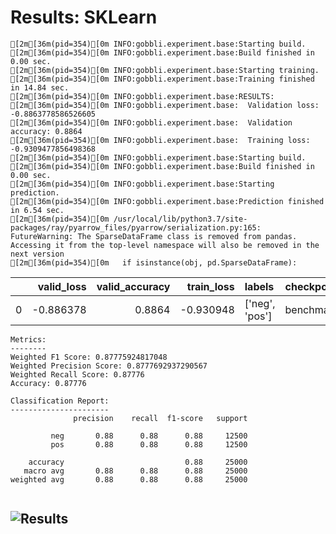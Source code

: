 # Results: SKLearn
```
[2m[36m(pid=354)[0m INFO:gobbli.experiment.base:Starting build.
[2m[36m(pid=354)[0m INFO:gobbli.experiment.base:Build finished in 0.00 sec.
[2m[36m(pid=354)[0m INFO:gobbli.experiment.base:Starting training.
[2m[36m(pid=354)[0m INFO:gobbli.experiment.base:Training finished in 14.84 sec.
[2m[36m(pid=354)[0m INFO:gobbli.experiment.base:RESULTS:
[2m[36m(pid=354)[0m INFO:gobbli.experiment.base:  Validation loss: -0.8863778586526605
[2m[36m(pid=354)[0m INFO:gobbli.experiment.base:  Validation accuracy: 0.8864
[2m[36m(pid=354)[0m INFO:gobbli.experiment.base:  Training loss: -0.9309477856498368
[2m[36m(pid=354)[0m INFO:gobbli.experiment.base:Starting build.
[2m[36m(pid=354)[0m INFO:gobbli.experiment.base:Build finished in 0.00 sec.
[2m[36m(pid=354)[0m INFO:gobbli.experiment.base:Starting prediction.
[2m[36m(pid=354)[0m INFO:gobbli.experiment.base:Prediction finished in 6.54 sec.
[2m[36m(pid=354)[0m /usr/local/lib/python3.7/site-packages/ray/pyarrow_files/pyarrow/serialization.py:165: FutureWarning: The SparseDataFrame class is removed from pandas. Accessing it from the top-level namespace will also be removed in the next version
[2m[36m(pid=354)[0m   if isinstance(obj, pd.SparseDataFrame):

```
|    |   valid_loss |   valid_accuracy |   train_loss | labels         | checkpoint                                                                                                                             | node_ip_address   | model_params   |
|---:|-------------:|-----------------:|-------------:|:---------------|:---------------------------------------------------------------------------------------------------------------------------------------|:------------------|:---------------|
|  0 |    -0.886378 |           0.8864 |    -0.930948 | ['neg', 'pos'] | benchmark_data/model/SKLearnClassifier/88785fc4fc37491e934045d37cf08752/train/ebe02fe975dc428b93d707744eda023e/output/estimator.joblib | 172.80.10.2       | {}             |
```
Metrics:
--------
Weighted F1 Score: 0.87775924817048
Weighted Precision Score: 0.8777692937290567
Weighted Recall Score: 0.87776
Accuracy: 0.87776

Classification Report:
----------------------
              precision    recall  f1-score   support

         neg       0.88      0.88      0.88     12500
         pos       0.88      0.88      0.88     12500

    accuracy                           0.88     25000
   macro avg       0.88      0.88      0.88     25000
weighted avg       0.88      0.88      0.88     25000


```

![Results](SKLearn/plot.png)
---